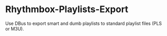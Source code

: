 Rhythmbox-Playlists-Export
==========================

Use DBus to export smart and dumb playlists to standard playlist files (PLS or M3U).